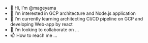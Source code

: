 - 👋 Hi, I’m @mageyama
- 👀 I’m interested in GCP architecture and Node.js application
- 🌱 I’m currently learning architecting CI/CD pipeline on GCP and developing Web-app by react
- 💞️ I’m looking to collaborate on ...
- 📫 How to reach me ...

<!---
mageyama/mageyama is a ✨ special ✨ repository because its `README.md` (this file) appears on your GitHub profile.
You can click the Preview link to take a look at your changes.
--->
